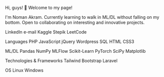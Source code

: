 Hi, guys! 👋
Welcome to my page!

I'm Noman Akram.
Currently learning to walk in ML/DL without falling on my bottom.
Open to collaborating on interesting and innovative projects.

LinkedIn e-mail Kaggle Stepik LeetCode

Languages
PHP JavaScript jQuery Wordpress SQL HTML CSS3

ML/DL
Pandas NumPy MLFlow Scikit-Learn PyTorch SciPy Matplotlib

Technologies & Frameworks
Tailwind Bootstrap Laravel

OS
Linux Windows

